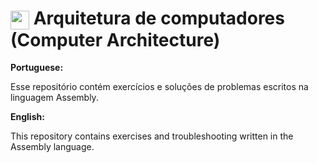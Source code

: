 # <img width="30px" align="center" src="https://hackr.io/tutorials/assembly-language/logo-assembly-language.svg"/> Arquitetura de computadores (Computer Architecture)

**Portuguese:**

Esse repositório contém exercícios e soluções de problemas escritos na linguagem Assembly. 

**English:**

This repository contains exercises and troubleshooting written in the Assembly language.
